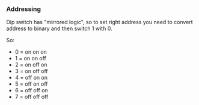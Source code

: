 ### Addressing
Dip switch has "mirrored logic", so to set right address you need to convert address to binary
and then switch 1 with 0.

So:
- 0 = on on on
- 1 = on on off
- 2 = on off on
- 3 = on off off
- 4 = off on on
- 5 = off on off
- 6 = off off on
- 7 = off off off

